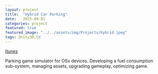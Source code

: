 ```yaml
---
layout: project
title:  "Hybrid Car Parking"
date:   2015-09-01 
categories: project
featured: true
featured_image: "../../assets/img/Projects/hybrid.jpeg"
tags: Unity3D,C#
---
```


[Itunes]:      https://itunes.apple.com/us/app/concept-hybrid-car-parking/id1034276653?mt=8

[Itunes][Itunes]

Parking game simulator for OSx devices. Developing a fuel consumption sub-system, managing assets, upgrading gameplay, optimizing game.
